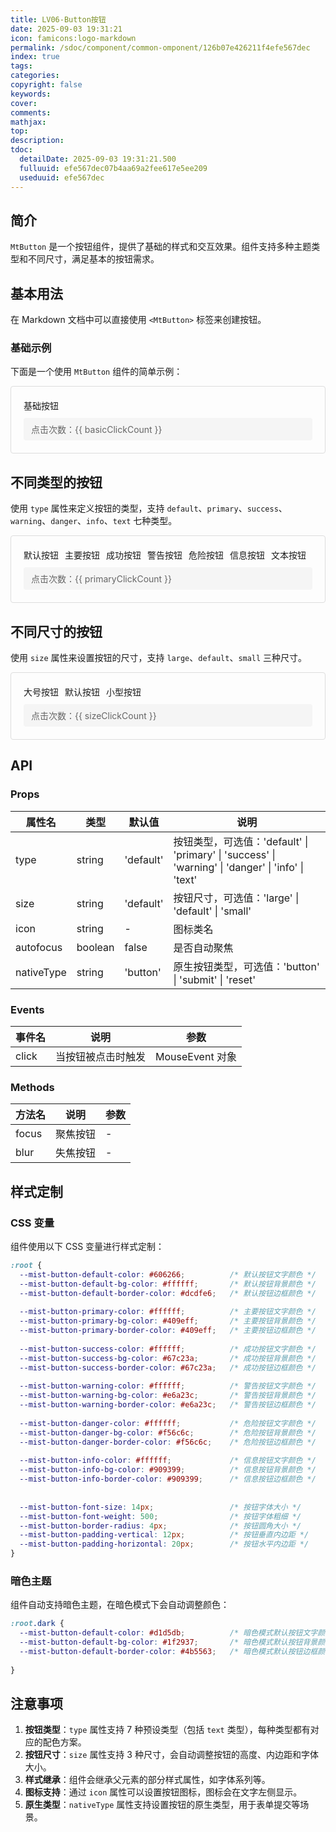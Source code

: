 ```yaml
---
title: LV06-Button按钮
date: 2025-09-03 19:31:21
icon: famicons:logo-markdown
permalink: /sdoc/component/common-omponent/126b07e426211f4efe567dec
index: true
tags:
categories:
copyright: false
keywords:
cover:
comments:
mathjax:
top:
description:
tdoc:
  detailDate: 2025-09-03 19:31:21.500
  fulluuid: efe567dec07b4aa69a2fee617e5ee209
  useduuid: efe567dec
---
```


<script setup>
import { MtButton } from "vitepress-theme-mist"
import { ref } from 'vue'

// 基础示例
const basicClickCount = ref(0)
const handleBasicClick = () => {
  basicClickCount.value++
}

// 不同类型示例
const primaryClickCount = ref(0)
const handlePrimaryClick = () => {
  primaryClickCount.value++
}

// 不同尺寸示例
const sizeClickCount = ref(0)
const handleSizeClick = () => {
  sizeClickCount.value++
}

</script>

<!-- more -->

## 简介

`MtButton` 是一个按钮组件，提供了基础的样式和交互效果。组件支持多种主题类型和不同尺寸，满足基本的按钮需求。

## 基本用法

在 Markdown 文档中可以直接使用 `<MtButton>` 标签来创建按钮。

### 基础示例

下面是一个使用 `MtButton` 组件的简单示例：

<div class="preview-container">
  <MtButton @click="handleBasicClick">基础按钮</MtButton>
  <div class="value-display">点击次数：{{ basicClickCount }}</div>
</div>

## 不同类型的按钮

使用 `type` 属性来定义按钮的类型，支持 `default`、`primary`、`success`、`warning`、`danger`、`info`、`text` 七种类型。

<div class="preview-container">
  <div style="display: flex; gap: 10px; flex-wrap: wrap;">
    <MtButton @click="handlePrimaryClick">默认按钮</MtButton>
    <MtButton type="primary" @click="handlePrimaryClick">主要按钮</MtButton>
    <MtButton type="success" @click="handlePrimaryClick">成功按钮</MtButton>
    <MtButton type="warning" @click="handlePrimaryClick">警告按钮</MtButton>
    <MtButton type="danger" @click="handlePrimaryClick">危险按钮</MtButton>
    <MtButton type="info" @click="handlePrimaryClick">信息按钮</MtButton>
    <MtButton type="text" @click="handlePrimaryClick">文本按钮</MtButton>
  </div>
  <div class="value-display">点击次数：{{ primaryClickCount }}</div>
</div>

## 不同尺寸的按钮

使用 `size` 属性来设置按钮的尺寸，支持 `large`、`default`、`small` 三种尺寸。

<div class="preview-container">
  <div style="display: flex; align-items: center; gap: 10px; flex-wrap: wrap;">
    <MtButton size="large" @click="handleSizeClick">大号按钮</MtButton>
    <MtButton size="default" @click="handleSizeClick">默认按钮</MtButton>
    <MtButton size="small" @click="handleSizeClick">小型按钮</MtButton>
  </div>
  <div class="value-display">点击次数：{{ sizeClickCount }}</div>
</div>


## API

### Props

| 属性名 | 类型 | 默认值 | 说明 |
|--------|------|--------|------|
| type | string | 'default' | 按钮类型，可选值：'default' \| 'primary' \| 'success' \| 'warning' \| 'danger' \| 'info' \| 'text' |
| size | string | 'default' | 按钮尺寸，可选值：'large' \| 'default' \| 'small' |
| icon | string | - | 图标类名 |
| autofocus | boolean | false | 是否自动聚焦 |
| nativeType | string | 'button' | 原生按钮类型，可选值：'button' \| 'submit' \| 'reset' |

### Events

| 事件名 | 说明 | 参数 |
|--------|------|------|
| click | 当按钮被点击时触发 | MouseEvent 对象 |

### Methods

| 方法名 | 说明 | 参数 |
|--------|------|------|
| focus | 聚焦按钮 | - |
| blur | 失焦按钮 | - |

## 样式定制

### CSS 变量

组件使用以下 CSS 变量进行样式定制：

```css
:root {
  --mist-button-default-color: #606266;          /* 默认按钮文字颜色 */
  --mist-button-default-bg-color: #ffffff;       /* 默认按钮背景颜色 */
  --mist-button-default-border-color: #dcdfe6;   /* 默认按钮边框颜色 */
  
  --mist-button-primary-color: #ffffff;          /* 主要按钮文字颜色 */
  --mist-button-primary-bg-color: #409eff;       /* 主要按钮背景颜色 */
  --mist-button-primary-border-color: #409eff;   /* 主要按钮边框颜色 */
  
  --mist-button-success-color: #ffffff;          /* 成功按钮文字颜色 */
  --mist-button-success-bg-color: #67c23a;       /* 成功按钮背景颜色 */
  --mist-button-success-border-color: #67c23a;   /* 成功按钮边框颜色 */
  
  --mist-button-warning-color: #ffffff;          /* 警告按钮文字颜色 */
  --mist-button-warning-bg-color: #e6a23c;       /* 警告按钮背景颜色 */
  --mist-button-warning-border-color: #e6a23c;   /* 警告按钮边框颜色 */
  
  --mist-button-danger-color: #ffffff;           /* 危险按钮文字颜色 */
  --mist-button-danger-bg-color: #f56c6c;        /* 危险按钮背景颜色 */
  --mist-button-danger-border-color: #f56c6c;    /* 危险按钮边框颜色 */
  
  --mist-button-info-color: #ffffff;             /* 信息按钮文字颜色 */
  --mist-button-info-bg-color: #909399;          /* 信息按钮背景颜色 */
  --mist-button-info-border-color: #909399;      /* 信息按钮边框颜色 */
  
  
  --mist-button-font-size: 14px;                 /* 按钮字体大小 */
  --mist-button-font-weight: 500;                /* 按钮字体粗细 */
  --mist-button-border-radius: 4px;              /* 按钮圆角大小 */
  --mist-button-padding-vertical: 12px;          /* 按钮垂直内边距 */
  --mist-button-padding-horizontal: 20px;        /* 按钮水平内边距 */
}
```

### 暗色主题

组件自动支持暗色主题，在暗色模式下会自动调整颜色：

```css
:root.dark {
  --mist-button-default-color: #d1d5db;          /* 暗色模式默认按钮文字颜色 */
  --mist-button-default-bg-color: #1f2937;       /* 暗色模式默认按钮背景颜色 */
  --mist-button-default-border-color: #4b5563;   /* 暗色模式默认按钮边框颜色 */
  
}
```

## 注意事项

1. **按钮类型**：`type` 属性支持 7 种预设类型（包括 `text` 类型），每种类型都有对应的配色方案。
2. **按钮尺寸**：`size` 属性支持 3 种尺寸，会自动调整按钮的高度、内边距和字体大小。
3. **样式继承**：组件会继承父元素的部分样式属性，如字体系列等。
4. **图标支持**：通过 `icon` 属性可以设置按钮图标，图标会在文字左侧显示。
5. **原生类型**：`nativeType` 属性支持设置按钮的原生类型，用于表单提交等场景。

<style scoped>
.preview-container {
  padding: 20px;
  border: 1px solid #ddd;
  border-radius: 4px;
  margin-bottom: 20px;
}

.value-display {
  margin-top: 10px;
  padding: 8px 12px;
  background-color: #f5f5f5;
  border-radius: 4px;
  font-size: 14px;
  color: #666;
}
</style>

